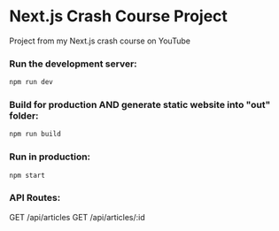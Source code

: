 # Next.js Crash Course Project

Project from my Next.js crash course on YouTube

### Run the development server:

```bash
npm run dev
```

### Build for production AND generate static website into "out" folder:

```bash
npm run build
```

### Run in production:

```bash
npm start
```

### API Routes:

GET /api/articles
GET /api/articles/:id
